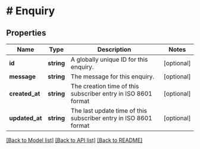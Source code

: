 # # Enquiry

## Properties

Name | Type | Description | Notes
------------ | ------------- | ------------- | -------------
**id** | **string** | A globally unique ID for this enquiry. | [optional]
**message** | **string** | The message for this enquiry. | [optional]
**created_at** | **string** | The creation time of this subscriber entry in ISO 8601 format | [optional]
**updated_at** | **string** | The last update time of this subscriber entry in ISO 8601 format | [optional]

[[Back to Model list]](../../README.md#models) [[Back to API list]](../../README.md#endpoints) [[Back to README]](../../README.md)

